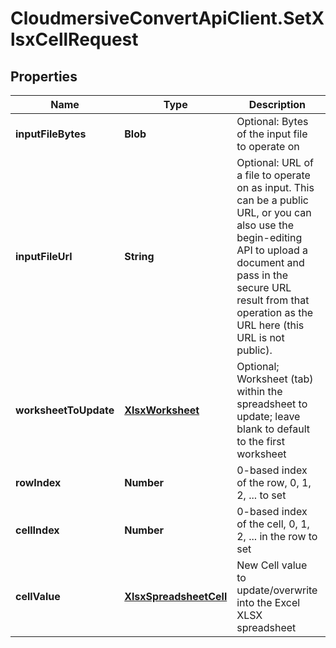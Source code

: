 # CloudmersiveConvertApiClient.SetXlsxCellRequest

## Properties
Name | Type | Description | Notes
------------ | ------------- | ------------- | -------------
**inputFileBytes** | **Blob** | Optional: Bytes of the input file to operate on | [optional] 
**inputFileUrl** | **String** | Optional: URL of a file to operate on as input.  This can be a public URL, or you can also use the begin-editing API to upload a document and pass in the secure URL result from that operation as the URL here (this URL is not public). | [optional] 
**worksheetToUpdate** | [**XlsxWorksheet**](XlsxWorksheet.md) | Optional; Worksheet (tab) within the spreadsheet to update; leave blank to default to the first worksheet | [optional] 
**rowIndex** | **Number** | 0-based index of the row, 0, 1, 2, ... to set | [optional] 
**cellIndex** | **Number** | 0-based index of the cell, 0, 1, 2, ... in the row to set | [optional] 
**cellValue** | [**XlsxSpreadsheetCell**](XlsxSpreadsheetCell.md) | New Cell value to update/overwrite into the Excel XLSX spreadsheet | [optional] 


